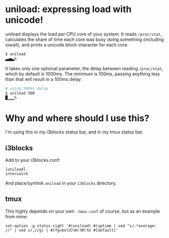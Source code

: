 # uniload: expressing load with unicode! 

uniload displays the load per CPU core of your system. It reads `/proc/stat`,
calculates the share of time each core was busy doing something (including
iowait), and prints a unicode block character for each core.

```bash
$ uniload
▃▄▅▃%

```

It takes only one optional parameter, the delay between reading `/proc/stat`,
which by default is 1000ms. The minimum is 100ms, passing anything less than
that will result in a 100ms delay:

```bash
# using 500ms delay
$ uniload 500
█▁▁▁% 

```

# Why and where should I use this?

I'm using this in my i3blocks status bar, and in my tmux status bar. 

## i3blocks

Add to your i3blocks.conf:
```
[uniload]
interval=5

```

And place/symlink `uniload` in your `i3blocks` directory.


## tmux

This highly depends on your own `.tmux.conf` of course, but as an example from mine:
```
set-option -g status-right '#(uniload) #(uptime | sed "s/.*average: //" | sed s/,//g) | #[fg=bold]%H:%M:%S #[default]'
```
